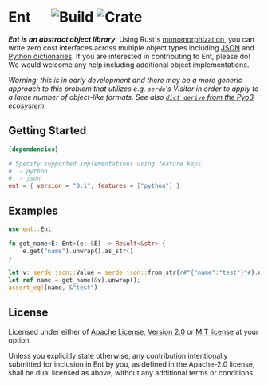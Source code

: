 # Ent &emsp; ![Build] ![Crate]

[Build]: https://github.com/nkconnor/ent/workflows/build/badge.svg
[Crate]: https://img.shields.io/crates/v/ent


**_Ent is an abstract object library_**. Using Rust's [monomorphization](https://doc.rust-lang.org/book/ch10-01-syntax.html),
you can write zero cost interfaces across multiple object types including [JSON](https://github.com/serde-rs/json) 
and [Python dictionaries](https://pyo3.rs). If you are interested in contributing to Ent, please do! We would welcome 
any help including additional object implementations.

_Warning: this is in early development and there may be a more generic approach to this problem that utilizes e.g. `serde`'s Visitor in order
to apply to a large number of object-like formats. See also [`dict_derive` from the Pyo3 ecosystem](https://github.com/gperinazzo/dict-derive)._ 

## Getting Started

```toml
[dependencies]

# Specify supported implementations using feature keys:
#  - python
#  - json
ent = { version = "0.1", features = ["python"] }
```

## Examples

```rust
use ent::Ent;

fn get_name<E: Ent>(e: &E) -> Result<&str> {
    e.get("name").unwrap().as_str()
}

let v: serde_json::Value = serde_json::from_str(r#"{"name":"test"}"#).unwrap();
let ref name = get_name(&v).unwrap();
assert_eq!(name, &"test")
```

## License

Licensed under either of <a href="LICENSE-APACHE">Apache License, Version
2.0</a> or <a href="LICENSE-MIT">MIT license</a> at your option.

Unless you explicitly state otherwise, any contribution intentionally submitted
for inclusion in Ent by you, as defined in the Apache-2.0 license, shall be
dual licensed as above, without any additional terms or conditions.
